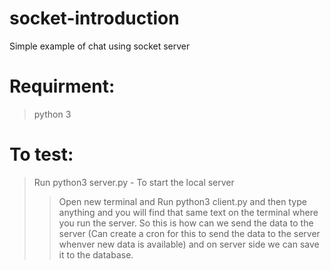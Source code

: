 # socket-introduction
Simple example of chat using socket server
# Requirment:
> python 3

# To test:
> Run python3 server.py - To start the local server
>> Open new terminal and Run python3 client.py and then type anything and you will find that same text on the terminal where you run the server. So this is how can we send the data to the server (Can create a cron for this to send the data to the server whenver new data is available) and on server side we can save it to the database.
